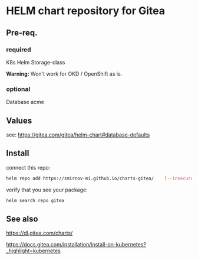 # HELM chart repository for Gitea

## Pre-req.

### required
K8s
Helm
Storage-class

**Warning:** Won't work for OKD / OpenShift as is.


### optional
Database
acme

## Values

see: https://gitea.com/gitea/helm-chart#database-defaults


## Install

connect this repo:
```bash
helm repo add https://smirnov-mi.github.io/charts-gitea/    [--insecure-skip-tls-verify]
```

verify that you see your package:
```bash
helm search repo gitea
```


## See also

https://dl.gitea.com/charts/

https://docs.gitea.com/installation/install-on-kubernetes?_highlight=kubernetes
